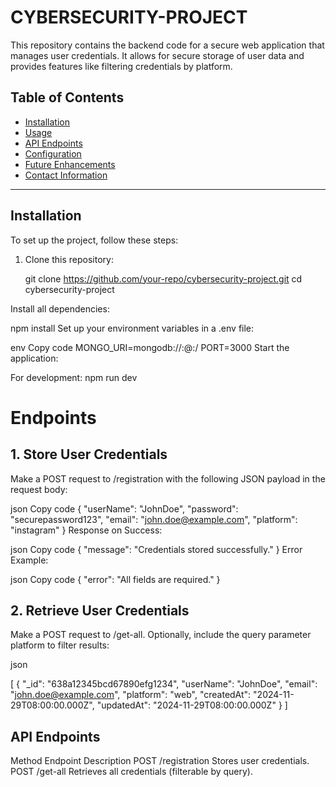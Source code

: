 # CYBERSECURITY-PROJECT

This repository contains the backend code for a secure web application that manages user credentials. It allows for secure storage of user data and provides features like filtering credentials by platform.

## Table of Contents

- [Installation](#installation)
- [Usage](#usage)
- [API Endpoints](#api-endpoints)
- [Configuration](#configuration)
- [Future Enhancements](#future-enhancements)
- [Contact Information](#contact-information)

---

## Installation

To set up the project, follow these steps:

1. Clone this repository:
 
   git clone https://github.com/your-repo/cybersecurity-project.git
   cd cybersecurity-project

Install all dependencies:

npm install
Set up your environment variables in a .env file:

env
Copy code
MONGO_URI=mongodb://<username>:<password>@<host>:<port>/<database>
PORT=3000
Start the application:

For development:
npm run dev



# Endpoints

## 1. Store User Credentials
Make a POST request to /registration with the following JSON payload in the request body:

json
Copy code
{
  "userName": "JohnDoe",
  "password": "securepassword123",
  "email": "john.doe@example.com",
  "platform": "instagram"
}
Response on Success:

json
Copy code
{
  "message": "Credentials stored successfully."
}
Error Example:

json
Copy code
{
  "error": "All fields are required."
}
## 2. Retrieve User Credentials
Make a POST request to /get-all. Optionally, include the query parameter platform to filter results:


json

[
  {
    "_id": "638a12345bcd67890efg1234",
    "userName": "JohnDoe",
    "email": "john.doe@example.com",
    "platform": "web",
    "createdAt": "2024-11-29T08:00:00.000Z",
    "updatedAt": "2024-11-29T08:00:00.000Z"
  }
]

## API Endpoints
Method	Endpoint	Description
POST	/registration	Stores user credentials.
POST	/get-all	Retrieves all credentials (filterable by query).




